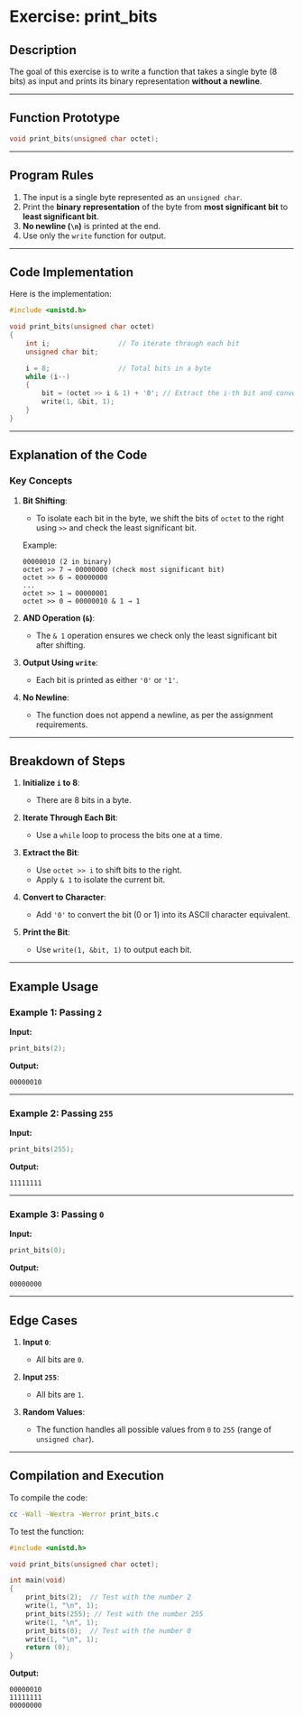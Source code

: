 # Exercise: print_bits

## Description

The goal of this exercise is to write a function that takes a single byte (8 bits) as input and prints its binary representation **without a newline**.

---

## Function Prototype

```c
void print_bits(unsigned char octet);
```

---

## Program Rules

1. The input is a single byte represented as an `unsigned char`.
2. Print the **binary representation** of the byte from **most significant bit** to **least significant bit**.
3. **No newline (`\n`)** is printed at the end.
4. Use only the `write` function for output.

---

## Code Implementation

Here is the implementation:

```c
#include <unistd.h>

void print_bits(unsigned char octet)
{
    int i;                 // To iterate through each bit
    unsigned char bit;

    i = 8;                 // Total bits in a byte
    while (i--)
    {
        bit = (octet >> i & 1) + '0'; // Extract the i-th bit and convert it to '0' or '1'
        write(1, &bit, 1);
    }
}
```

---

## Explanation of the Code

### Key Concepts

1. **Bit Shifting**:
   - To isolate each bit in the byte, we shift the bits of `octet` to the right using `>>` and check the least significant bit.

   Example:
   ```
   00000010 (2 in binary)
   octet >> 7 → 00000000 (check most significant bit)
   octet >> 6 → 00000000
   ...
   octet >> 1 → 00000001
   octet >> 0 → 00000010 & 1 → 1
   ```

2. **AND Operation (`&`)**:
   - The `& 1` operation ensures we check only the least significant bit after shifting.

3. **Output Using `write`**:
   - Each bit is printed as either `'0'` or `'1'`.

4. **No Newline**:
   - The function does not append a newline, as per the assignment requirements.

---

## Breakdown of Steps

1. **Initialize `i` to 8**:
   - There are 8 bits in a byte.

2. **Iterate Through Each Bit**:
   - Use a `while` loop to process the bits one at a time.

3. **Extract the Bit**:
   - Use `octet >> i` to shift bits to the right.
   - Apply `& 1` to isolate the current bit.

4. **Convert to Character**:
   - Add `'0'` to convert the bit (0 or 1) into its ASCII character equivalent.

5. **Print the Bit**:
   - Use `write(1, &bit, 1)` to output each bit.

---

## Example Usage

### Example 1: Passing `2`

**Input:**
```c
print_bits(2);
```

**Output:**
```
00000010
```

---

### Example 2: Passing `255`

**Input:**
```c
print_bits(255);
```

**Output:**
```
11111111
```

---

### Example 3: Passing `0`

**Input:**
```c
print_bits(0);
```

**Output:**
```
00000000
```

---

## Edge Cases

1. **Input `0`**:
   - All bits are `0`.

2. **Input `255`**:
   - All bits are `1`.

3. **Random Values**:
   - The function handles all possible values from `0` to `255` (range of `unsigned char`).

---

## Compilation and Execution

To compile the code:

```bash
cc -Wall -Wextra -Werror print_bits.c
```

To test the function:

```c
#include <unistd.h>

void print_bits(unsigned char octet);

int main(void)
{
    print_bits(2);  // Test with the number 2
    write(1, "\n", 1);
    print_bits(255); // Test with the number 255
    write(1, "\n", 1);
    print_bits(0);  // Test with the number 0
    write(1, "\n", 1);
    return (0);
}
```

**Output:**
```
00000010
11111111
00000000
```